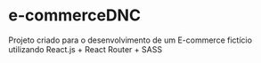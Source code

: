 # e-commerceDNC
Projeto criado para o desenvolvimento de um E-commerce fictício utilizando React.js + React Router + SASS
